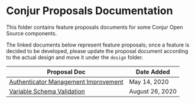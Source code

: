 # Conjur Proposals Documentation

This folder contains feature proposals documents for some Conjur Open Source components.

The linked documents below represent feature proposals; once a feature is decided to be developed, please update the proposal document according to the actual design and move it under the `design` folder.

|Proposal Doc|Date Added|
--- | ---
|[Authenticator Management Improvement](authenticator_management_improvement.md)|May 14, 2020|
|[Variable Schema Validation](variable_schema_validation.md)|August 26, 2020|
